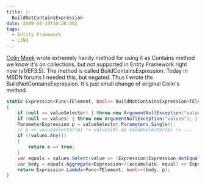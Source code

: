```yaml
---
title: |-
  BuildNotContainsExpression
date: 2009-04-19T10:28:00Z
tags:
  - Entity Framework
  - LINQ
---
```

[Colin Meek][1] wrote extremely handy method for using it as Contains method we know it's on collections, but not supported in Entity Framework right now (v1/EF3.5). The method is called BuildContainsExpression. Today in MSDN forums I needed this, but negated. Thus I wrote the BuildNotContainsExpression. It's just small change of original Colin's method.

```csharp
static Expression<Func<TElement, bool>> BuildNotContainsExpression<TElement, TValue>(Expression<Func<TElement, TValue>> valueSelector, IEnumerable<TValue> values)
{
    if (null == valueSelector) { throw new ArgumentNullException("valueSelector"); }
    if (null == values) { throw new ArgumentNullException("values"); }
    ParameterExpression p = valueSelector.Parameters.Single();
    // p => valueSelector(p) != values[0] && valueSelector(p) != ...
    if (!values.Any())
    {
        return e => true;
    }
    var equals = values.Select(value => (Expression)Expression.NotEqual(valueSelector.Body, Expression.Constant(value, typeof(TValue))));
    var body = equals.Aggregate<Expression>((accumulate, equal) => Expression.And(accumulate, equal));
    return Expression.Lambda<Func<TElement, bool>>(body, p);
}
```

[1]: http://blogs.msdn.com/meek/